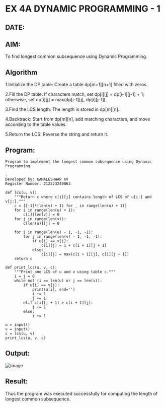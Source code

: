 # EX 4A DYNAMIC PROGRAMMING - 1
## DATE:
## AIM:
To find longest common subsequence using Dynamic Programming.



## Algorithm
1.Initialize the DP table: Create a table dp[m+1][n+1] filled with zeros.

2.Fill the DP table: If characters match, set dp[i][j] = dp[i-1][j-1] + 1; otherwise, set dp[i][j] = max(dp[i-1][j], dp[i][j-1]).

3.Find the LCS length: The length is stored in dp[m][n].

4.Backtrack: Start from dp[m][n], add matching characters, and move according to the table values.

5.Return the LCS: Reverse the string and return it.   

## Program:
~~~
Program to implement the longest common subsequence using Dynamic Programming

.
Developed by: KAMALESHWAR KV
Register Number: 212223240063 

def lcs(u, v):
    """Return c where c[i][j] contains length of LCS of u[i:] and v[j:]."""
    c = [[-1]*(len(v) + 1) for _ in range(len(u) + 1)]
    for i in range(len(u) + 1):
        c[i][len(v)] = 0
    for j in range(len(v)):
        c[len(u)][j] = 0
 
    for i in range(len(u) - 1, -1, -1):
        for j in range(len(v) - 1, -1, -1):
            if u[i] == v[j]:
                c[i][j] = 1 + c[i + 1][j + 1]
            else:
                c[i][j] = max(c[i + 1][j], c[i][j + 1])
    return c
 
def print_lcs(u, v, c):
    """Print one LCS of u and v using table c."""
    i = j = 0
    while not (i == len(u) or j == len(v)):
        if u[i] == v[j]:
            print(u[i], end='')
            i += 1
            j += 1
        elif c[i][j + 1] > c[i + 1][j]:
            j += 1
        else:
            i += 1
 
u = input()
v = input()
c = lcs(u, v)
print_lcs(u, v, c)
~~~

## Output:
![image](https://github.com/user-attachments/assets/2e38966c-869f-44ca-9a0c-ded7e249391a)

## Result:
Thus the program was executed successfully for computing the length of longest common subsequence.
